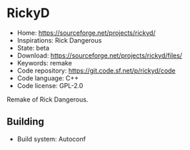 # RickyD

- Home: https://sourceforge.net/projects/rickyd/
- Inspirations: Rick Dangerous
- State: beta
- Download: https://sourceforge.net/projects/rickyd/files/
- Keywords: remake
- Code repository: https://git.code.sf.net/p/rickyd/code
- Code language: C++
- Code license: GPL-2.0

Remake of Rick Dangerous.

## Building

- Build system: Autoconf
